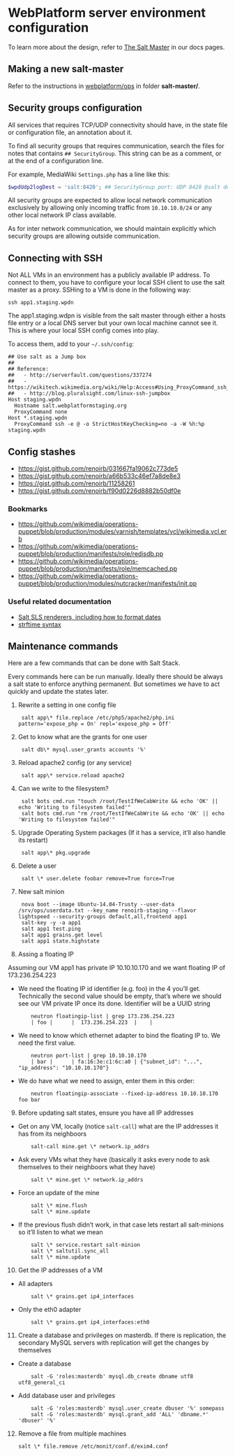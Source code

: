 # WebPlatform server environment configuration

To learn more about the design, refer to [The Salt Master](https://docs.webplatform.org/wiki/WPD:Infrastructure/architecture/The_salt_master) in our docs pages.


## Making a new salt-master

Refer to the instructions in [webplatform/ops](https://github.com/webplatform/ops) in folder **salt-master/**.


## Security groups configuration

All services that requires TCP/UDP connectivity should have, in the state file or
configuration file, an annotation about it.

To find all security groups that requires communication, search the files for notes
that contains `## SecurityGroup`.  This string can be as a comment, or at the end
of a configuration line.

For example, MediaWiki `Settings.php` has a line like this:

```php
$wpdUdp2logDest = 'salt:8420'; ## SecurityGroup port: UDP 8420 @salt demux.py
```

All security groups are expected to allow local network communication exclusively by allowing
only incoming traffic from `10.10.10.0/24` or any other local network IP class available.

As for inter network communication, we should maintain explicitly which security groups are allowing
outside communication.


## Connecting with SSH

Not ALL VMs in an environment has a publicly available IP address. To connect
to them, you have to configure your local SSH client to use the salt master as
a proxy. SSHing to a VM is done in the following way:

    ssh app1.staging.wpdn

The app1.staging.wdpn is visible from the salt master through either a hosts file
entry or a local DNS server but your own local machine cannot see it. This is
where your local SSH config comes into play.

To access them, add to your `~/.ssh/config`:

    ## Use salt as a Jump box
    ##
    ## Reference:
    ##   - http://serverfault.com/questions/337274
    ##   - https://wikitech.wikimedia.org/wiki/Help:Access#Using_ProxyCommand_ssh_option
    ##   - http://blog.pluralsight.com/linux-ssh-jumpbox
    Host staging.wpdn
      Hostname salt.webplatformstaging.org
      ProxyCommand none
    Host *.staging.wpdn
      ProxyCommand ssh -e @ -o StrictHostKeyChecking=no -a -W %h:%p staging.wpdn



## Config stashes

* https://gist.github.com/renoirb/031667fa19062c773de5
* https://gist.github.com/renoirb/a66b533c46ef7a8de8e3
* https://gist.github.com/renoirb/11258261
* https://gist.github.com/renoirb/f90d0226d8882b50df0e


### Bookmarks

* https://github.com/wikimedia/operations-puppet/blob/production/modules/varnish/templates/vcl/wikimedia.vcl.erb
* https://github.com/wikimedia/operations-puppet/blob/production/manifests/role/redisdb.pp
* https://github.com/wikimedia/operations-puppet/blob/production/manifests/role/memcached.pp
* https://github.com/wikimedia/operations-puppet/blob/production/modules/nutcracker/manifests/init.pp


### Useful related documentation

* [Salt SLS renderers, including how to format dates](http://docs.saltstack.com/en/latest/ref/renderers/all/salt.renderers.jinja.html)
* [strftime syntax](https://docs.python.org/2/library/datetime.html#strftime-strptime-behavior)


## Maintenance commands

Here are a few commands that can be done with Salt Stack.

Every commands here can be run manually.
Ideally there should be always a salt state to enforce anything permanent.
But sometimes we have to act quickly and update the states later.

1. Rewrite a setting in one config file

        salt app\* file.replace /etc/php5/apache2/php.ini pattern='expose_php = On' repl='expose_php = Off'

2. Get to know what are the grants for one user

        salt db\* mysql.user_grants accounts '%'

3. Reload apache2 config (or any service)

        salt app\* service.reload apache2

4. Can we write to the filesystem?

        salt bots cmd.run "touch /root/TestIfWeCabWrite && echo 'OK' || echo 'Writing to filesystem failed'"
        salt bots cmd.run "rm /root/TestIfWeCabWrite && echo 'OK' || echo 'Writing to filesystem failed'"

5. Upgrade Operating System packages (If it has a service, it’ll also handle its restart)

        salt app\* pkg.upgrade

6. Delete a user

        salt \* user.delete foobar remove=True force=True

7. New salt minion

        nova boot --image Ubuntu-14.04-Trusty --user-data /srv/ops/userdata.txt --key_name renoirb-staging --flavor lightspeed --security-groups default,all,frontend app1
        salt-key -y -a app1
        salt app1 test.ping
        salt app1 grains.get level
        salt app1 state.highstate

8. Assing a floating IP

  Assuming our VM app1 has private IP 10.10.10.170 and we want floating IP of 173.236.254.223

  * We need the floating IP id identifier (e.g. foo) in the 4 you’ll get. Technically the second value should be empty, that’s where we should see our VM private IP once its done. Identifier will be a UUID string

            neutron floatingip-list | grep 173.236.254.223
            | foo |      |  173.236.254.223  |    |

  * We need to know which ethernet adapter to bind the floating IP to. We need the first value.

            neutron port-list | grep 10.10.10.170
            | bar |      | fa:16:3e:c1:6c:a0 | {"subnet_id": "...", "ip_address": "10.10.10.170"}

  * We do have what we need to assign, enter them in this order:

            neutron floatingip-associate --fixed-ip-address 10.10.10.170 foo bar

9. Before updating salt states, ensure you have all IP addresses

  * Get on any VM, locally (notice `salt-call`) what are the IP addresses it has from its neighboors

            salt-call mine.get \* network.ip_addrs

  * Ask every VMs what they have (basically it asks every node to ask themselves to their neighboors what they have)

            salt \* mine.get \* network.ip_addrs

  * Force an update of the mine

            salt \* mine.flush
            salt \* mine.update

  * If the previous flush didn’t work, in that case lets restart all salt-minions so it’ll listen to what we mean

            salt \* service.restart salt-minion
            salt \* saltutil.sync_all
            salt \* mine.update

10. Get the IP addresses of a VM

  * All adapters

            salt \* grains.get ip4_interfaces

  * Only the eth0 adapter

            salt \* grains.get ip4_interfaces:eth0

11. Create a database and privileges on masterdb. If there is replication, the secondary MySQL servers with replication will get the changes by themselves

  * Create a database

            salt -G 'roles:masterdb' mysql.db_create dbname utf8 utf8_general_ci

  * Add database user and privileges

            salt -G 'roles:masterdb' mysql.user_create dbuser '%' somepass
            salt -G 'roles:masterdb' mysql.grant_add 'ALL' 'dbname.*' 'dbuser' '%'

12. Remove a file from multiple machines

        salt \* file.remove /etc/monit/conf.d/exim4.conf

